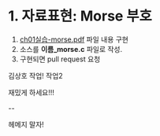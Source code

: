 # 1. 자료표현: Morse 부호

1. [ch01실습-morse.pdf](ch01실습-morse.pdf) 파일 내용 구현
2. 소스를 **이름\_morse.c** 파일로 작성.
3. 구현되면 pull request 요청

김상호 작업!
작업2

재밌게 하세요!!!

--

헤메지 말자!
